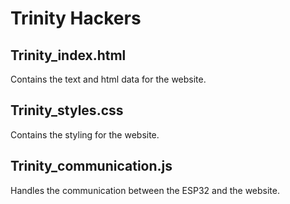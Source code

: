 # Trinity Hackers

## Trinity_index.html
Contains the text and html data for the website.

## Trinity_styles.css
Contains the styling for the website.

## Trinity_communication.js
Handles the communication between the ESP32 and the website.

